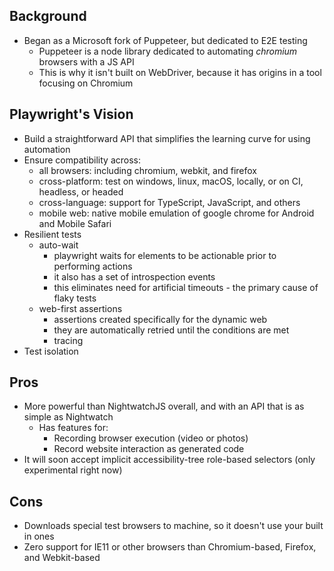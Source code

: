## Background
* Began as a Microsoft fork of Puppeteer, but dedicated to E2E testing
  * Puppeteer is a node library dedicated to automating *chromium* browsers with a JS API
  * This is why it isn't built on WebDriver, because it has origins in a tool focusing on Chromium

## Playwright's Vision
* Build a straightforward API that simplifies the learning curve for using automation
* Ensure compatibility across: 
  * all browsers: including chromium, webkit, and firefox
  * cross-platform: test on windows, linux, macOS, locally, or on CI, headless, or headed
  * cross-language: support for TypeScript, JavaScript, and others
  * mobile web: native mobile emulation of google chrome for Android and Mobile Safari
* Resilient tests
  * auto-wait 
    * playwright waits for elements to be actionable prior to performing actions
    * it also has a set of introspection events
    * this eliminates need for artificial timeouts - the primary cause of flaky tests
  * web-first assertions
    * assertions created specifically for the dynamic web
    * they are automatically retried until the conditions are met
    * tracing
* Test isolation

## Pros

* More powerful than NightwatchJS overall, and with an API that is as simple as Nightwatch
  * Has features for:
    * Recording browser execution (video or photos)
    * Record website interaction as generated code
* It will soon accept implicit accessibility-tree role-based selectors (only experimental right now)

## Cons 
* Downloads special test browsers to machine, so it doesn't use your built in ones
* Zero support for IE11 or other browsers than Chromium-based, Firefox, and Webkit-based
